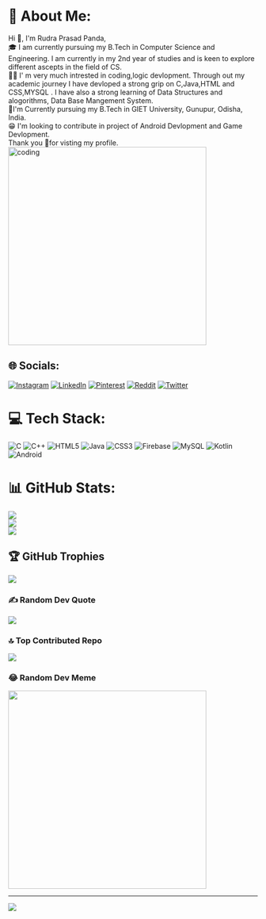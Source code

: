 # 💫 About Me:
Hi 👋, I'm Rudra Prasad Panda,<br>🎓 I am currently pursuing my B.Tech in Computer Science and Engineering. I am currently in my 2nd year of studies and is keen to explore different ascepts in the field of CS.<br>👨‍💻 I' m very much intrested in coding,logic devlopment. Through out my academic journey I have devloped a strong grip on C,Java,HTML and CSS,MYSQL . I have also a strong learning of Data Structures and alogorithms, Data Base Mangement System.<br>🏫I'm Currently pursuing my B.Tech in GIET University, Gunupur, Odisha, India.<br>😁 I'm looking to contribute in project of Android Devlopment and Game Devlopment.<br>Thank you 🙏for visting my profile.<br>
<img align ="center" alt="coding" width="400" src="https://user-images.githubusercontent.com/55389276/140866485-8fb1c876-9a8f-4d6a-98dc-08c4981eaf70.gif">

## 🌐 Socials:
[![Instagram](https://img.shields.io/badge/Instagram-%23E4405F.svg?logo=Instagram&logoColor=white)](https://instagram.com/theprogrammingnerd) [![LinkedIn](https://img.shields.io/badge/LinkedIn-%230077B5.svg?logo=linkedin&logoColor=white)](https://linkedin.com/in/rudraprpanda) [![Pinterest](https://img.shields.io/badge/Pinterest-%23E60023.svg?logo=Pinterest&logoColor=white)](https://pinterest.com/prasadrudra858) [![Reddit](https://img.shields.io/badge/Reddit-%23FF4500.svg?logo=Reddit&logoColor=white)](https://reddit.com/user/Affectionate-Link780) [![Twitter](https://img.shields.io/badge/Twitter-%231DA1F2.svg?logo=Twitter&logoColor=white)](https://twitter.com/RudraPr79366412) 

# 💻 Tech Stack:
![C](https://img.shields.io/badge/c-%2300599C.svg?style=plastic&logo=c&logoColor=white) ![C++](https://img.shields.io/badge/c++-%2300599C.svg?style=plastic&logo=c%2B%2B&logoColor=white) ![HTML5](https://img.shields.io/badge/html5-%23E34F26.svg?style=plastic&logo=html5&logoColor=white) ![Java](https://img.shields.io/badge/java-%23ED8B00.svg?style=plastic&logo=openjdk&logoColor=white) ![CSS3](https://img.shields.io/badge/css3-%231572B6.svg?style=plastic&logo=css3&logoColor=white) ![Firebase](https://img.shields.io/badge/Firebase-039BE5?style=plastic&logo=Firebase&logoColor=white) ![MySQL](https://img.shields.io/badge/mysql-%2300000f.svg?style=plastic&logo=mysql&logoColor=white) ![Kotlin](https://img.shields.io/badge/kotlin-%237F52FF.svg?style=plastic&logo=kotlin&logoColor=white) ![Android](https://img.shields.io/badge/android-%2320232a.svg?style=plastic&logo=android&logoColor=%a4c639)

# 📊 GitHub Stats:
![](https://github-readme-stats.vercel.app/api?username=RudraPrasadPanda1234&theme=dark&hide_border=false&include_all_commits=true&count_private=true)<br/>
![](https://github-readme-streak-stats.herokuapp.com/?user=RudraPrasadPanda1234&theme=dark&hide_border=false)<br/>
![](https://github-readme-stats.vercel.app/api/top-langs/?username=RudraPrasadPanda1234&theme=dark&hide_border=false&include_all_commits=true&count_private=true&layout=compact)

## 🏆 GitHub Trophies
![](https://github-profile-trophy.vercel.app/?username=RudraPrasadPanda1234&theme=onedark&no-frame=false&no-bg=true&margin-w=4)

### ✍️ Random Dev Quote
![](https://quotes-github-readme.vercel.app/api?type=horizontal&theme=radical)

### 🔝 Top Contributed Repo
![](https://github-contributor-stats.vercel.app/api?username=RudraPrasadPanda1234&limit=5&theme=dark&combine_all_yearly_contributions=true)

### 😂 Random Dev Meme
<img src='https://randommeme-five.vercel.app/' style="height: 400px;"/>

---
[![](https://visitcount.itsvg.in/api?id=RudraPrasadPanda1234&icon=0&color=0)](https://visitcount.itsvg.in)

<!-- Proudly created with GPRM ( https://gprm.itsvg.in ) -->
